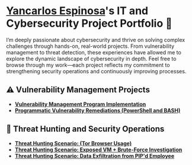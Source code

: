 # <a href="https://www.linkedin.com/in/yancarlos-espinosa//">Yancarlos Espinosa</a>'s IT and Cybersecurity Project Portfolio 🔐

I’m deeply passionate about cybersecurity and thrive on solving complex challenges through hands-on, real-world projects. From vulnerability management to threat detection, these experiences have allowed me to explore the dynamic landscape of cybersecurity in depth. Feel free to browse through my work—each project reflects my commitment to strengthening security operations and continuously improving processes.


## ⚠️ Vulnerability Management Projects

- **[Vulnerability Management Program Implementation](https://github.com/yeg003/vulnerability-management-program)**
- **[Programmatic Vulnerability Remediations (PowerShell and BASH)](https://github.com/joshcybertest/programmatic-vulnerability-remediations)**

## 🚨 Threat Hunting and Security Operations

- **[Threat Hunting Scenario: (Tor Browser Usage)](https://github.com/joshmadakor0/threat-hunting-scenario-tor)**
- **[Threat Hunting Scenario: Exposed VM + Brute-Force Investigation](https://github.com/yeg003/threat-hunting-vm-exposure)**
- **[Threat Hunting Scenario: Data Exfiltration from PIP'd Employee](https://github.com/yeg003/threat-hunting-data-exfiltration-from-pipd-employee)**

<!--
<img width="35" alt="image" src="https://github.com/user-attachments/assets/2f41c7cd-5ea8-4475-b451-a37161b6c3fb"> 
<img width="35" alt="image" src="https://github.com/user-attachments/assets/77649969-9910-4994-8b96-74a116cfb2a8">
-->
